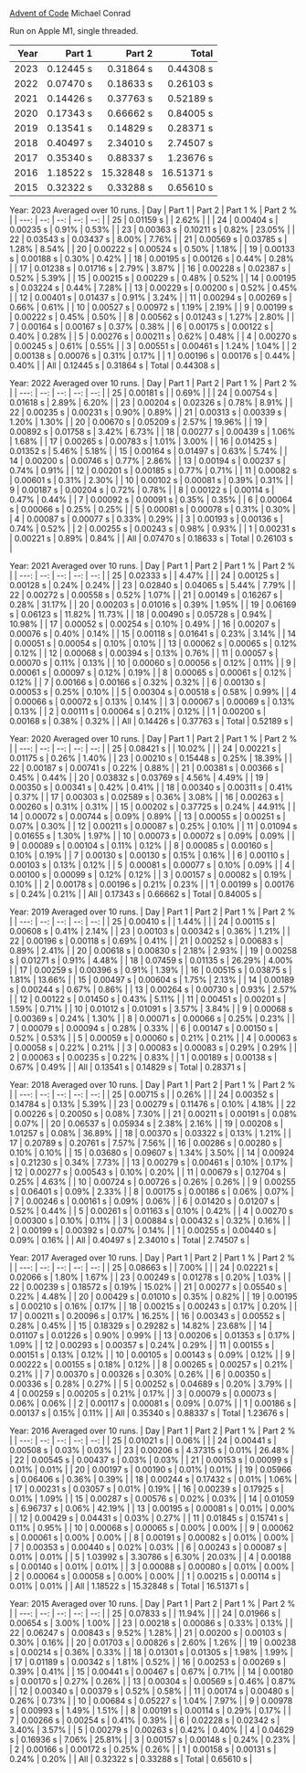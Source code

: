 [Advent of Code](https://adventofcode.com/)
Michael Conrad

Run on Apple M1, single threaded.

| Year | Part 1 | Part 2 | Total |
| ---: | --: | --: | ---: |
| 2023 | 0.12445 s | 0.31864 s | 0.44308 s |
| 2022 | 0.07470 s | 0.18633 s | 0.26103 s |
| 2021 | 0.14426 s | 0.37763 s | 0.52189 s |
| 2020 | 0.17343 s | 0.66662 s | 0.84005 s |
| 2019 | 0.13541 s | 0.14829 s | 0.28371 s |
| 2018 | 0.40497 s | 2.34010 s | 2.74507 s |
| 2017 | 0.35340 s | 0.88337 s | 1.23676 s |
| 2016 | 1.18522 s | 15.32848 s | 16.51371 s |
| 2015 | 0.32322 s | 0.33288 s | 0.65610 s |

Year: 2023  Averaged over 10 runs.
| Day | Part 1 | Part 2 | Part 1 % | Part 2 % |
| ---: | --: | --: | --: | --: |
| 25 | 0.01159 s |  | 2.62% |  |
| 24 | 0.00404 s | 0.00235 s | 0.91% | 0.53% |
| 23 | 0.00363 s | 0.10211 s | 0.82% | 23.05% |
| 22 | 0.03543 s | 0.03437 s | 8.00% | 7.76% |
| 21 | 0.00569 s | 0.03785 s | 1.28% | 8.54% |
| 20 | 0.00222 s | 0.00524 s | 0.50% | 1.18% |
| 19 | 0.00133 s | 0.00188 s | 0.30% | 0.42% |
| 18 | 0.00195 s | 0.00126 s | 0.44% | 0.28% |
| 17 | 0.01238 s | 0.01716 s | 2.79% | 3.87% |
| 16 | 0.00228 s | 0.02387 s | 0.52% | 5.39% |
| 15 | 0.00215 s | 0.00229 s | 0.48% | 0.52% |
| 14 | 0.00195 s | 0.03224 s | 0.44% | 7.28% |
| 13 | 0.00229 s | 0.00200 s | 0.52% | 0.45% |
| 12 | 0.00401 s | 0.01437 s | 0.91% | 3.24% |
| 11 | 0.00294 s | 0.00269 s | 0.66% | 0.61% |
| 10 | 0.00527 s | 0.00972 s | 1.19% | 2.19% |
| 9 | 0.00199 s | 0.00222 s | 0.45% | 0.50% |
| 8 | 0.00562 s | 0.01243 s | 1.27% | 2.80% |
| 7 | 0.00164 s | 0.00167 s | 0.37% | 0.38% |
| 6 | 0.00175 s | 0.00122 s | 0.40% | 0.28% |
| 5 | 0.00276 s | 0.00211 s | 0.62% | 0.48% |
| 4 | 0.00270 s | 0.00245 s | 0.61% | 0.55% |
| 3 | 0.00551 s | 0.00461 s | 1.24% | 1.04% |
| 2 | 0.00138 s | 0.00076 s | 0.31% | 0.17% |
| 1 | 0.00196 s | 0.00176 s | 0.44% | 0.40% |
| All | 0.12445 s | 0.31864 s | Total | 0.44308 s |

Year: 2022  Averaged over 10 runs.
| Day | Part 1 | Part 2 | Part 1 % | Part 2 % |
| ---: | --: | --: | --: | --: |
| 25 | 0.00181 s |  | 0.69% |  |
| 24 | 0.00754 s | 0.01618 s | 2.89% | 6.20% |
| 23 | 0.00204 s | 0.02326 s | 0.78% | 8.91% |
| 22 | 0.00235 s | 0.00231 s | 0.90% | 0.89% |
| 21 | 0.00313 s | 0.00339 s | 1.20% | 1.30% |
| 20 | 0.00670 s | 0.05209 s | 2.57% | 19.96% |
| 19 | 0.00892 s | 0.01758 s | 3.42% | 6.73% |
| 18 | 0.00277 s | 0.00439 s | 1.06% | 1.68% |
| 17 | 0.00265 s | 0.00783 s | 1.01% | 3.00% |
| 16 | 0.01425 s | 0.01352 s | 5.46% | 5.18% |
| 15 | 0.00164 s | 0.01497 s | 0.63% | 5.74% |
| 14 | 0.00200 s | 0.00746 s | 0.77% | 2.86% |
| 13 | 0.00194 s | 0.00237 s | 0.74% | 0.91% |
| 12 | 0.00201 s | 0.00185 s | 0.77% | 0.71% |
| 11 | 0.00082 s | 0.00601 s | 0.31% | 2.30% |
| 10 | 0.00102 s | 0.00081 s | 0.39% | 0.31% |
| 9 | 0.00187 s | 0.00204 s | 0.72% | 0.78% |
| 8 | 0.00122 s | 0.00114 s | 0.47% | 0.44% |
| 7 | 0.00092 s | 0.00091 s | 0.35% | 0.35% |
| 6 | 0.00064 s | 0.00066 s | 0.25% | 0.25% |
| 5 | 0.00081 s | 0.00078 s | 0.31% | 0.30% |
| 4 | 0.00087 s | 0.00077 s | 0.33% | 0.29% |
| 3 | 0.00193 s | 0.00136 s | 0.74% | 0.52% |
| 2 | 0.00255 s | 0.00243 s | 0.98% | 0.93% |
| 1 | 0.00231 s | 0.00221 s | 0.89% | 0.84% |
| All | 0.07470 s | 0.18633 s | Total | 0.26103 s |

Year: 2021  Averaged over 10 runs.
| Day | Part 1 | Part 2 | Part 1 % | Part 2 % |
| ---: | --: | --: | --: | --: |
| 25 | 0.02333 s |  | 4.47% |  |
| 24 | 0.00125 s | 0.00128 s | 0.24% | 0.24% |
| 23 | 0.02840 s | 0.04065 s | 5.44% | 7.79% |
| 22 | 0.00272 s | 0.00558 s | 0.52% | 1.07% |
| 21 | 0.00149 s | 0.16267 s | 0.28% | 31.17% |
| 20 | 0.00203 s | 0.01016 s | 0.39% | 1.95% |
| 19 | 0.06169 s | 0.06123 s | 11.82% | 11.73% |
| 18 | 0.00490 s | 0.05728 s | 0.94% | 10.98% |
| 17 | 0.00052 s | 0.00254 s | 0.10% | 0.49% |
| 16 | 0.00207 s | 0.00076 s | 0.40% | 0.14% |
| 15 | 0.00118 s | 0.01641 s | 0.23% | 3.14% |
| 14 | 0.00051 s | 0.00054 s | 0.10% | 0.10% |
| 13 | 0.00062 s | 0.00065 s | 0.12% | 0.12% |
| 12 | 0.00068 s | 0.00394 s | 0.13% | 0.76% |
| 11 | 0.00057 s | 0.00070 s | 0.11% | 0.13% |
| 10 | 0.00060 s | 0.00056 s | 0.12% | 0.11% |
| 9 | 0.00061 s | 0.00097 s | 0.12% | 0.19% |
| 8 | 0.00065 s | 0.00061 s | 0.12% | 0.12% |
| 7 | 0.00166 s | 0.00166 s | 0.32% | 0.32% |
| 6 | 0.00130 s | 0.00053 s | 0.25% | 0.10% |
| 5 | 0.00304 s | 0.00518 s | 0.58% | 0.99% |
| 4 | 0.00066 s | 0.00072 s | 0.13% | 0.14% |
| 3 | 0.00067 s | 0.00069 s | 0.13% | 0.13% |
| 2 | 0.00111 s | 0.00064 s | 0.21% | 0.12% |
| 1 | 0.00200 s | 0.00168 s | 0.38% | 0.32% |
| All | 0.14426 s | 0.37763 s | Total | 0.52189 s |

Year: 2020  Averaged over 10 runs.
| Day | Part 1 | Part 2 | Part 1 % | Part 2 % |
| ---: | --: | --: | --: | --: |
| 25 | 0.08421 s |  | 10.02% |  |
| 24 | 0.00221 s | 0.01175 s | 0.26% | 1.40% |
| 23 | 0.00210 s | 0.15448 s | 0.25% | 18.39% |
| 22 | 0.00187 s | 0.00741 s | 0.22% | 0.88% |
| 21 | 0.00381 s | 0.00366 s | 0.45% | 0.44% |
| 20 | 0.03832 s | 0.03769 s | 4.56% | 4.49% |
| 19 | 0.00350 s | 0.00341 s | 0.42% | 0.41% |
| 18 | 0.00340 s | 0.00311 s | 0.41% | 0.37% |
| 17 | 0.00303 s | 0.02589 s | 0.36% | 3.08% |
| 16 | 0.00263 s | 0.00260 s | 0.31% | 0.31% |
| 15 | 0.00202 s | 0.37725 s | 0.24% | 44.91% |
| 14 | 0.00072 s | 0.00744 s | 0.09% | 0.89% |
| 13 | 0.00055 s | 0.00251 s | 0.07% | 0.30% |
| 12 | 0.00211 s | 0.00087 s | 0.25% | 0.10% |
| 11 | 0.01094 s | 0.01655 s | 1.30% | 1.97% |
| 10 | 0.00073 s | 0.00072 s | 0.09% | 0.09% |
| 9 | 0.00089 s | 0.00104 s | 0.11% | 0.12% |
| 8 | 0.00085 s | 0.00160 s | 0.10% | 0.19% |
| 7 | 0.00130 s | 0.00130 s | 0.15% | 0.16% |
| 6 | 0.00110 s | 0.00103 s | 0.13% | 0.12% |
| 5 | 0.00081 s | 0.00077 s | 0.10% | 0.09% |
| 4 | 0.00100 s | 0.00099 s | 0.12% | 0.12% |
| 3 | 0.00157 s | 0.00082 s | 0.19% | 0.10% |
| 2 | 0.00178 s | 0.00196 s | 0.21% | 0.23% |
| 1 | 0.00199 s | 0.00176 s | 0.24% | 0.21% |
| All | 0.17343 s | 0.66662 s | Total | 0.84005 s |

Year: 2019  Averaged over 10 runs.
| Day | Part 1 | Part 2 | Part 1 % | Part 2 % |
| ---: | --: | --: | --: | --: |
| 25 | 0.00410 s |  | 1.44% |  |
| 24 | 0.00115 s | 0.00608 s | 0.41% | 2.14% |
| 23 | 0.00103 s | 0.00342 s | 0.36% | 1.21% |
| 22 | 0.00196 s | 0.00118 s | 0.69% | 0.41% |
| 21 | 0.00252 s | 0.00683 s | 0.89% | 2.41% |
| 20 | 0.00618 s | 0.00830 s | 2.18% | 2.93% |
| 19 | 0.00258 s | 0.01271 s | 0.91% | 4.48% |
| 18 | 0.07459 s | 0.01135 s | 26.29% | 4.00% |
| 17 | 0.00259 s | 0.00396 s | 0.91% | 1.39% |
| 16 | 0.00515 s | 0.03875 s | 1.81% | 13.66% |
| 15 | 0.00497 s | 0.00604 s | 1.75% | 2.13% |
| 14 | 0.00189 s | 0.00244 s | 0.67% | 0.86% |
| 13 | 0.00264 s | 0.00730 s | 0.93% | 2.57% |
| 12 | 0.00122 s | 0.01450 s | 0.43% | 5.11% |
| 11 | 0.00451 s | 0.00201 s | 1.59% | 0.71% |
| 10 | 0.01012 s | 0.01091 s | 3.57% | 3.84% |
| 9 | 0.00068 s | 0.00369 s | 0.24% | 1.30% |
| 8 | 0.00071 s | 0.00066 s | 0.25% | 0.23% |
| 7 | 0.00079 s | 0.00094 s | 0.28% | 0.33% |
| 6 | 0.00147 s | 0.00150 s | 0.52% | 0.53% |
| 5 | 0.00059 s | 0.00060 s | 0.21% | 0.21% |
| 4 | 0.00063 s | 0.00058 s | 0.22% | 0.21% |
| 3 | 0.00083 s | 0.00083 s | 0.29% | 0.29% |
| 2 | 0.00063 s | 0.00235 s | 0.22% | 0.83% |
| 1 | 0.00189 s | 0.00138 s | 0.67% | 0.49% |
| All | 0.13541 s | 0.14829 s | Total | 0.28371 s |

Year: 2018  Averaged over 10 runs.
| Day | Part 1 | Part 2 | Part 1 % | Part 2 % |
| ---: | --: | --: | --: | --: |
| 25 | 0.00715 s |  | 0.26% |  |
| 24 | 0.00352 s | 0.14784 s | 0.13% | 5.39% |
| 23 | 0.00279 s | 0.11476 s | 0.10% | 4.18% |
| 22 | 0.00226 s | 0.20050 s | 0.08% | 7.30% |
| 21 | 0.00211 s | 0.00191 s | 0.08% | 0.07% |
| 20 | 0.06537 s | 0.05934 s | 2.38% | 2.16% |
| 19 | 0.00208 s | 1.01257 s | 0.08% | 36.89% |
| 18 | 0.00370 s | 0.03322 s | 0.13% | 1.21% |
| 17 | 0.20789 s | 0.20761 s | 7.57% | 7.56% |
| 16 | 0.00286 s | 0.00280 s | 0.10% | 0.10% |
| 15 | 0.03680 s | 0.09607 s | 1.34% | 3.50% |
| 14 | 0.00924 s | 0.21230 s | 0.34% | 7.73% |
| 13 | 0.00279 s | 0.00461 s | 0.10% | 0.17% |
| 12 | 0.00277 s | 0.00543 s | 0.10% | 0.20% |
| 11 | 0.00679 s | 0.12704 s | 0.25% | 4.63% |
| 10 | 0.00724 s | 0.00726 s | 0.26% | 0.26% |
| 9 | 0.00255 s | 0.06401 s | 0.09% | 2.33% |
| 8 | 0.00175 s | 0.00186 s | 0.06% | 0.07% |
| 7 | 0.00246 s | 0.00161 s | 0.09% | 0.06% |
| 6 | 0.01420 s | 0.01207 s | 0.52% | 0.44% |
| 5 | 0.00261 s | 0.01163 s | 0.10% | 0.42% |
| 4 | 0.00270 s | 0.00300 s | 0.10% | 0.11% |
| 3 | 0.00884 s | 0.00432 s | 0.32% | 0.16% |
| 2 | 0.00199 s | 0.00392 s | 0.07% | 0.14% |
| 1 | 0.00255 s | 0.00440 s | 0.09% | 0.16% |
| All | 0.40497 s | 2.34010 s | Total | 2.74507 s |

Year: 2017  Averaged over 10 runs.
| Day | Part 1 | Part 2 | Part 1 % | Part 2 % |
| ---: | --: | --: | --: | --: |
| 25 | 0.08663 s |  | 7.00% |  |
| 24 | 0.02221 s | 0.02066 s | 1.80% | 1.67% |
| 23 | 0.00249 s | 0.01278 s | 0.20% | 1.03% |
| 22 | 0.00239 s | 0.18572 s | 0.19% | 15.02% |
| 21 | 0.00277 s | 0.05540 s | 0.22% | 4.48% |
| 20 | 0.00429 s | 0.01010 s | 0.35% | 0.82% |
| 19 | 0.00195 s | 0.00210 s | 0.16% | 0.17% |
| 18 | 0.00215 s | 0.00243 s | 0.17% | 0.20% |
| 17 | 0.00211 s | 0.20096 s | 0.17% | 16.25% |
| 16 | 0.00343 s | 0.00552 s | 0.28% | 0.45% |
| 15 | 0.18329 s | 0.29282 s | 14.82% | 23.68% |
| 14 | 0.01107 s | 0.01226 s | 0.90% | 0.99% |
| 13 | 0.00206 s | 0.01353 s | 0.17% | 1.09% |
| 12 | 0.00293 s | 0.00357 s | 0.24% | 0.29% |
| 11 | 0.00155 s | 0.00151 s | 0.13% | 0.12% |
| 10 | 0.00105 s | 0.00143 s | 0.09% | 0.12% |
| 9 | 0.00222 s | 0.00155 s | 0.18% | 0.12% |
| 8 | 0.00265 s | 0.00257 s | 0.21% | 0.21% |
| 7 | 0.00370 s | 0.00326 s | 0.30% | 0.26% |
| 6 | 0.00350 s | 0.00336 s | 0.28% | 0.27% |
| 5 | 0.00252 s | 0.04689 s | 0.20% | 3.79% |
| 4 | 0.00259 s | 0.00205 s | 0.21% | 0.17% |
| 3 | 0.00079 s | 0.00073 s | 0.06% | 0.06% |
| 2 | 0.00117 s | 0.00081 s | 0.09% | 0.07% |
| 1 | 0.00186 s | 0.00137 s | 0.15% | 0.11% |
| All | 0.35340 s | 0.88337 s | Total | 1.23676 s |

Year: 2016  Averaged over 10 runs.
| Day | Part 1 | Part 2 | Part 1 % | Part 2 % |
| ---: | --: | --: | --: | --: |
| 25 | 0.01021 s |  | 0.06% |  |
| 24 | 0.00441 s | 0.00508 s | 0.03% | 0.03% |
| 23 | 0.00206 s | 4.37315 s | 0.01% | 26.48% |
| 22 | 0.00545 s | 0.00437 s | 0.03% | 0.03% |
| 21 | 0.00153 s | 0.00099 s | 0.01% | 0.01% |
| 20 | 0.00197 s | 0.00190 s | 0.01% | 0.01% |
| 19 | 0.05966 s | 0.06406 s | 0.36% | 0.39% |
| 18 | 0.00244 s | 0.17432 s | 0.01% | 1.06% |
| 17 | 0.00231 s | 0.03057 s | 0.01% | 0.19% |
| 16 | 0.00239 s | 0.17925 s | 0.01% | 1.09% |
| 15 | 0.00287 s | 0.00576 s | 0.02% | 0.03% |
| 14 | 0.01059 s | 6.96737 s | 0.06% | 42.19% |
| 13 | 0.00195 s | 0.00081 s | 0.01% | 0.00% |
| 12 | 0.00429 s | 0.04431 s | 0.03% | 0.27% |
| 11 | 0.01845 s | 0.15741 s | 0.11% | 0.95% |
| 10 | 0.00068 s | 0.00065 s | 0.00% | 0.00% |
| 9 | 0.00062 s | 0.00061 s | 0.00% | 0.00% |
| 8 | 0.00191 s | 0.00082 s | 0.01% | 0.00% |
| 7 | 0.00353 s | 0.00440 s | 0.02% | 0.03% |
| 6 | 0.00243 s | 0.00087 s | 0.01% | 0.01% |
| 5 | 1.03992 s | 3.30786 s | 6.30% | 20.03% |
| 4 | 0.00188 s | 0.00140 s | 0.01% | 0.01% |
| 3 | 0.00088 s | 0.00080 s | 0.01% | 0.00% |
| 2 | 0.00064 s | 0.00058 s | 0.00% | 0.00% |
| 1 | 0.00215 s | 0.00114 s | 0.01% | 0.01% |
| All | 1.18522 s | 15.32848 s | Total | 16.51371 s |

Year: 2015  Averaged over 10 runs.
| Day | Part 1 | Part 2 | Part 1 % | Part 2 % |
| ---: | --: | --: | --: | --: |
| 25 | 0.07833 s |  | 11.94% |  |
| 24 | 0.01966 s | 0.00654 s | 3.00% | 1.00% |
| 23 | 0.00218 s | 0.00086 s | 0.33% | 0.13% |
| 22 | 0.06247 s | 0.00843 s | 9.52% | 1.28% |
| 21 | 0.00200 s | 0.00103 s | 0.30% | 0.16% |
| 20 | 0.01703 s | 0.00826 s | 2.60% | 1.26% |
| 19 | 0.00238 s | 0.00214 s | 0.36% | 0.33% |
| 18 | 0.01301 s | 0.01305 s | 1.98% | 1.99% |
| 17 | 0.01189 s | 0.00342 s | 1.81% | 0.52% |
| 16 | 0.00253 s | 0.00269 s | 0.39% | 0.41% |
| 15 | 0.00441 s | 0.00467 s | 0.67% | 0.71% |
| 14 | 0.00180 s | 0.00170 s | 0.27% | 0.26% |
| 13 | 0.00304 s | 0.00569 s | 0.46% | 0.87% |
| 12 | 0.00340 s | 0.00379 s | 0.52% | 0.58% |
| 11 | 0.00174 s | 0.00480 s | 0.26% | 0.73% |
| 10 | 0.00684 s | 0.05227 s | 1.04% | 7.97% |
| 9 | 0.00978 s | 0.00993 s | 1.49% | 1.51% |
| 8 | 0.00191 s | 0.00114 s | 0.29% | 0.17% |
| 7 | 0.00266 s | 0.00254 s | 0.41% | 0.39% |
| 6 | 0.02228 s | 0.02342 s | 3.40% | 3.57% |
| 5 | 0.00279 s | 0.00263 s | 0.42% | 0.40% |
| 4 | 0.04629 s | 0.16936 s | 7.06% | 25.81% |
| 3 | 0.00157 s | 0.00148 s | 0.24% | 0.23% |
| 2 | 0.00166 s | 0.00172 s | 0.25% | 0.26% |
| 1 | 0.00158 s | 0.00131 s | 0.24% | 0.20% |
| All | 0.32322 s | 0.33288 s | Total | 0.65610 s |

